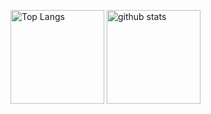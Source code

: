 <p align="left"> 
  <img alt="Top Langs" height="150px" src="https://github-readme-stats.vercel.app/api/top-langs/?username=takahashi-space&layout=compact&show_icons=true&theme=onedark" />
  <img alt="github stats" height="150px" src="https://github-readme-stats.vercel.app/api?username=takahashi-space&theme=onedark&show_icons=ture" />
</p>
